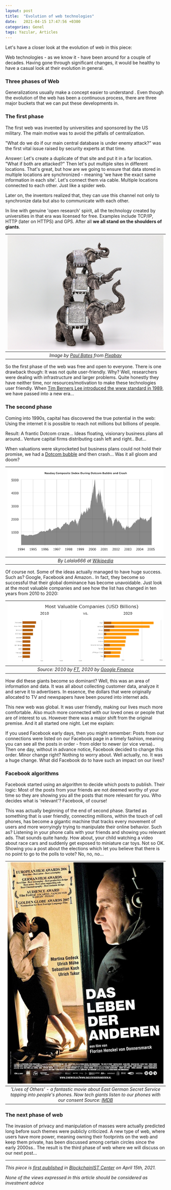 ```yaml
---
layout: post
title:  "Evolution of web technologies"
date:   2021-04-15 17:47:56 +0300
categories: Genel
tags: Yazılar, Articles
---
```


Let's have a closer look at the evolution of web in this piece:

Web technologies - as we know it - have been around for a couple of decades. Having gone through significant changes, it would be healthy to have a casual look at their evolution in general.  

### Three phases of Web
Generalizations usually make a concept easier to understand . Even though the evolution of the web has been a continuous process, there are three major buckets that we can put these developments in. 

### The first phase
The first web was invented by universities and sponsored by the US military. The main motive was to avoid the pitfalls of centralization. 

"What do we do if our main central database is under enemy attack?" was the first vital issue raised by security experts at that time.  

Answer: Let's create a duplicate of that site and put it in a far location. "What if both are attacked?" Then let's put multiple sites in different locations. That's great, but how are we going to ensure that data stored in multiple locations are synchronized - meaning 'we have the exact same information in each site'. Let's connect them via cable. Multiple locations connected to each other. Just like a spider web. 

Later on, the inventors realized that, they can use this channel not only to synchronize data but also to communicate with each other. 

In line with genuine 'open research' spirit, all the technology created by universities in that era was licensed for free. Examples include TCP/IP, HTTP (later on HTTPS) and GPS. After all **we all stand on the shoulders of giants**. 

| ![three_elephants](/assets/ornament-4729903_800.jpg)|
|:--:| 
| *Image by [Paul Bates](https://pixabay.com/users/pbat34-14092788/) from [Pixabay](https://pixabay.com/)*|

So the first phase of the web was free and open to everyone. There is one drawback though: It was not quite user-friendly. Why? Well, researchers were dealing with infrastructure and larger problems. Quite honestly they have neither time, nor resources/motivation to make these technologies user friendly. When [Tim Berners Lee introduced the www standard in 1989](https://en.wikipedia.org/wiki/History_of_the_World_Wide_Web), we have passed into a new era...   

### The second phase
Coming into 1990s, capital has discovered the true potential in the web: Using the internet it is possible to reach not millions but billions of people. 

Result: A frantic Dotcom craze... Ideas floating, visionary business plans all around.. Venture capital firms distributing cash left and right.. But... 

When valuations were skyrocketed but business plans could not hold their promise, we had a [Dotcom bubble](https://en.wikipedia.org/wiki/Dot-com_bubble) and then crash... Was it all gloom and doom?

| ![dotcom_bubble_and_crash](/assets/dotcom_bubble_and_crash_800.jpg)|
|:--:| 
| *By Lalala666 at [Wikipedia](https://commons.wikimedia.org/w/index.php?curid=3189816)*|

Of course not. Some of the ideas actually managed to have huge success. Such as? Google, Facebook and Amazon.. In fact, they become so successful that their global dominance has become unavoidable. Just look at the most valuable companies and see how the list has changed in ten years from 2010 to 2020: 

| ![most_valuables](/assets/top_10_2010_2020_800.jpg)|
|:--:| 
| *Source: 2010 by [FT](https://www.ft.com/content/3e2e2c2a-68bc-11df-96f1-00144feab49a), 2020 by [Google Finance](https://www.google.com/finance)*|

How did these giants become so dominant? Well, this was an area of information and data. It was all about collecting customer data, analyze it and serve it to advertisers. In essence, the dollars that were originally allocated to TV and newspapers have been poured into internet ads. 

This new web was global. It was user friendly, making our lives much more comfortable. Also much more connected with our loved ones or people that are of interest to us.  However there was a major shift from the original premise. And it all started one night. Let me explain:

If you used Facebook early days, then you might remember: Posts from our connections were listed on our Facebook page in a timely fashion, meaning you can see all the posts in order - from older to newer (or vice versa).. Then one day, without in advance notice, Facebook decided to change this order. Minor change right? Nothing to worry about. Well actually, no. It was a huge change. What did Facebook do to have such an impact on our lives?

### Facebook algorithms 

Facebook started using an algorithm to decide which posts to publish. Their logic: Most of the posts from your friends are not deemed worthy of your time so they are showing you all the posts that more relevant for you. Who decides what is 'relevant'? Facebook, of course!

This was actually beginning of the end of second phase. Started as something that is user friendly, connecting millions, within the touch of cell phones, has become a gigantic machine that tracks every movement of users and more worryingly trying to manipulate their online behavior. Such as? Listening in your phone calls with your friends and showing you relevant ads. That sounds quite handy. How about, your child watching a video about race cars and suddenly get exposed to miniature car toys. Not so OK. Showing you a post about the elections which let you believe that there is no point to go to the polls to vote? No, no, no... 

| ![lives_of_others](/assets/lives_of_others_800.jpg)|
|:--:| 
| *'Lives of Others' - a fantastic movie about East German Secret Service tapping into people's phones. Now tech giants listen to our phones with our consent  Source: [IMDB](https://www.imdb.com/title/tt0405094/mediaviewer/rm673410048/)*|

### The next phase of web

The invasion of privacy and manipulation of masses were actually predicted long before such themes were publicly criticized. A new type of web, where users have more power, meaning owning their footprints on the web and keep them private, has been discussed among certain circles since the early 2000ss.. The result is the third phase of web where we will discuss on our next post... 

---
*This piece is [first published](https://medium.com/bcistcenter/evolution-of-web-technologies-ffc9c983940c) in [BlockchainIST Center](https://medium.com/blockchainist-center) on April 15th, 2021.*

*None of the views expressed in this article should be considered as investment advice*

